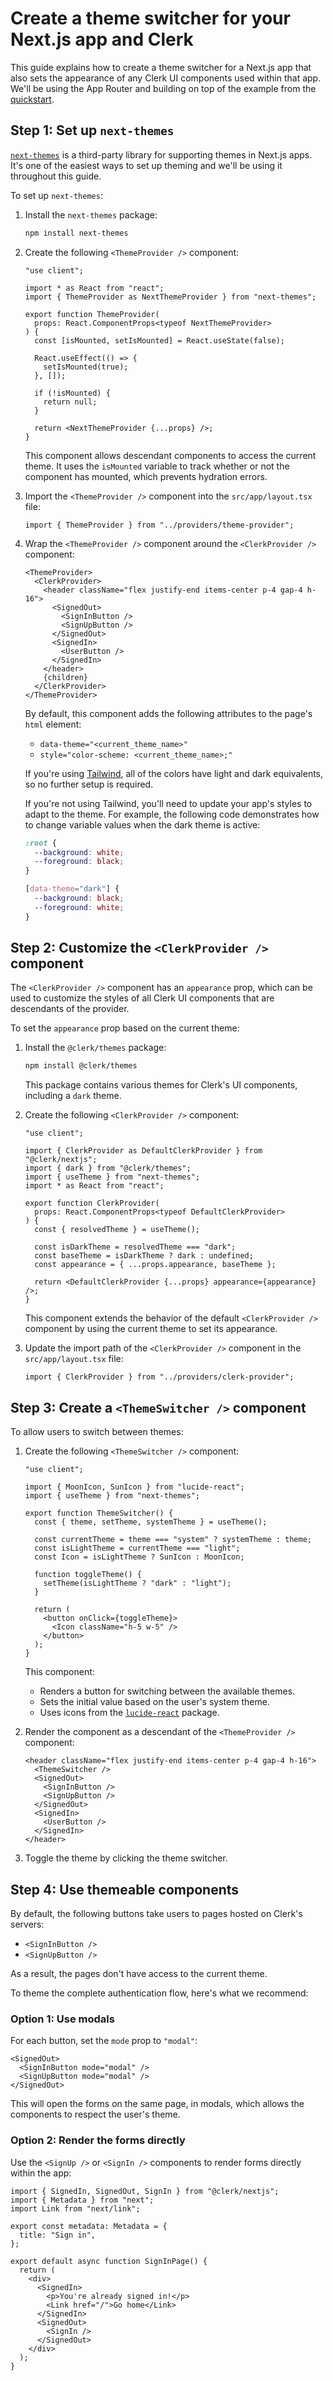 # Create a theme switcher for your Next.js app and Clerk

This guide explains how to create a theme switcher for a Next.js app that also sets the appearance of any Clerk UI components used within that app. We'll be using the App Router and building on top of the example from the [quickstart](https://clerk.com/docs/quickstarts/nextjs).

## Step 1: Set up `next-themes`

[`next-themes`](https://github.com/pacocoursey/next-themes) is a third-party library for supporting themes in Next.js apps. It's one of the easiest ways to set up theming and we'll be using it throughout this guide.

To set up `next-themes`:

1.  Install the `next-themes` package:

    ```bash
    npm install next-themes
    ```

2.  Create the following `<ThemeProvider />` component:

    ```tsx
    "use client";

    import * as React from "react";
    import { ThemeProvider as NextThemeProvider } from "next-themes";

    export function ThemeProvider(
      props: React.ComponentProps<typeof NextThemeProvider>
    ) {
      const [isMounted, setIsMounted] = React.useState(false);

      React.useEffect(() => {
        setIsMounted(true);
      }, []);

      if (!isMounted) {
        return null;
      }

      return <NextThemeProvider {...props} />;
    }
    ```

    This component allows descendant components to access the current theme. It uses the `isMounted` variable to track whether or not the component has mounted, which prevents hydration errors.

3.  Import the `<ThemeProvider />` component into the `src/app/layout.tsx` file:

    ```tsx
    import { ThemeProvider } from "../providers/theme-provider";
    ```

4.  Wrap the `<ThemeProvider />` component around the `<ClerkProvider />` component:

    ```tsx
    <ThemeProvider>
      <ClerkProvider>
        <header className="flex justify-end items-center p-4 gap-4 h-16">
          <SignedOut>
            <SignInButton />
            <SignUpButton />
          </SignedOut>
          <SignedIn>
            <UserButton />
          </SignedIn>
        </header>
        {children}
      </ClerkProvider>
    </ThemeProvider>
    ```

    By default, this component adds the following attributes to the page's `html` element:

    - `data-theme="<current_theme_name>"`
    - `style="color-scheme: <current_theme_name>;"`

    If you're using [Tailwind](https://tailwindcss.com/), all of the colors have light and dark equivalents, so no further setup is required.

    If you're not using Tailwind, you'll need to update your app's styles to adapt to the theme. For example, the following code demonstrates how to change variable values when the dark theme is active:

    ```css
    :root {
      --background: white;
      --foreground: black;
    }

    [data-theme="dark"] {
      --background: black;
      --foreground: white;
    }
    ```

## Step 2: Customize the `<ClerkProvider />` component

The `<ClerkProvider />` component has an `appearance` prop, which can be used to customize the styles of all Clerk UI components that are descendants of the provider.

To set the `appearance` prop based on the current theme:

1. Install the `@clerk/themes` package:

   ```bash
   npm install @clerk/themes
   ```

   This package contains various themes for Clerk's UI components, including a `dark` theme.

2. Create the following `<ClerkProvider />` component:

   ```tsx
   "use client";

   import { ClerkProvider as DefaultClerkProvider } from "@clerk/nextjs";
   import { dark } from "@clerk/themes";
   import { useTheme } from "next-themes";
   import * as React from "react";

   export function ClerkProvider(
     props: React.ComponentProps<typeof DefaultClerkProvider>
   ) {
     const { resolvedTheme } = useTheme();

     const isDarkTheme = resolvedTheme === "dark";
     const baseTheme = isDarkTheme ? dark : undefined;
     const appearance = { ...props.appearance, baseTheme };

     return <DefaultClerkProvider {...props} appearance={appearance} />;
   }
   ```

   This component extends the behavior of the default `<ClerkProvider />` component by using the current theme to set its appearance.

3. Update the import path of the `<ClerkProvider />` component in the `src/app/layout.tsx` file:

   ```tsx
   import { ClerkProvider } from "../providers/clerk-provider";
   ```

## Step 3: Create a `<ThemeSwitcher />` component

To allow users to switch between themes:

1. Create the following `<ThemeSwitcher />` component:

   ```tsx
   "use client";

   import { MoonIcon, SunIcon } from "lucide-react";
   import { useTheme } from "next-themes";

   export function ThemeSwitcher() {
     const { theme, setTheme, systemTheme } = useTheme();

     const currentTheme = theme === "system" ? systemTheme : theme;
     const isLightTheme = currentTheme === "light";
     const Icon = isLightTheme ? SunIcon : MoonIcon;

     function toggleTheme() {
       setTheme(isLightTheme ? "dark" : "light");
     }

     return (
       <button onClick={toggleTheme}>
         <Icon className="h-5 w-5" />
       </button>
     );
   }
   ```

   This component:

   - Renders a button for switching between the available themes.
   - Sets the initial value based on the user's system theme.
   - Uses icons from the [`lucide-react`](https://www.npmjs.com/package/lucide-react) package.

2. Render the component as a descendant of the `<ThemeProvider />` component:

   ```tsx
   <header className="flex justify-end items-center p-4 gap-4 h-16">
     <ThemeSwitcher />
     <SignedOut>
       <SignInButton />
       <SignUpButton />
     </SignedOut>
     <SignedIn>
       <UserButton />
     </SignedIn>
   </header>
   ```

3. Toggle the theme by clicking the theme switcher.

## Step 4: Use themeable components

By default, the following buttons take users to pages hosted on Clerk's servers:

- `<SignInButton />`
- `<SignUpButton />`

As a result, the pages don't have access to the current theme.

To theme the complete authentication flow, here's what we recommend:

### Option 1: Use modals

For each button, set the `mode` prop to `"modal"`:

```tsx
<SignedOut>
  <SignInButton mode="modal" />
  <SignUpButton mode="modal" />
</SignedOut>
```

This will open the forms on the same page, in modals, which allows the components to respect the user's theme.

### Option 2: Render the forms directly

Use the `<SignUp />` or `<SignIn />` components to render forms directly within the app:

```tsx
import { SignedIn, SignedOut, SignIn } from "@clerk/nextjs";
import { Metadata } from "next";
import Link from "next/link";

export const metadata: Metadata = {
  title: "Sign in",
};

export default async function SignInPage() {
  return (
    <div>
      <SignedIn>
        <p>You're already signed in!</p>
        <Link href="/">Go home</Link>
      </SignedIn>
      <SignedOut>
        <SignIn />
      </SignedOut>
    </div>
  );
}
```
